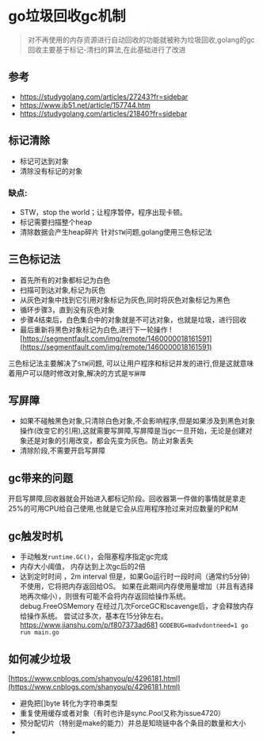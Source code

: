 # go垃圾回收gc机制
> 对不再使用的内存资源进行自动回收的功能就被称为垃圾回收,golang的gc回收主要基于标记-清扫的算法,在此基础进行了改进

## 参考
- https://studygolang.com/articles/27243?fr=sidebar
- https://www.jb51.net/article/157744.htm
- https://studygolang.com/articles/21840?fr=sidebar



## 标记清除
- 标记可达到对象
- 清除没有标记的对象
### 缺点:
- STW，stop the world；让程序暂停，程序出现卡顿。
- 标记需要扫描整个heap
- 清除数据会产生heap碎片
针对`STW`问题,golang使用三色标记法



## 三色标记法
- 首先所有的对象都标记为白色
- 扫描可到达对象,标记为灰色
- 从灰色对象中找到它引用对象标记为灰色,同时将灰色对象标记为黑色
- 循环步骤3，直到没有灰色对象
- 步骤4结束后，白色集合中的对象就是不可达对象，也就是垃圾，进行回收
- 最后重新将黑色对象标记为白色,进行下一轮操作
![https://segmentfault.com/img/remote/1460000018161591](https://segmentfault.com/img/remote/1460000018161591)

三色标记法主要解决了`STW`问题, 可以让用户程序和标记并发的进行,但是这就意味着用户可以随时修改对象,解决的方式是`写屏障`



## 写屏障
- 如果不碰触黑色对象,只清除白色对象,不会影响程序,但是如果涉及到黑色对象操作(改变它的引用),这就需要写屏障,写屏障是当gc一旦开始，无论是创建对象还是对象的引用改变，都会先变为灰色。防止对象丢失
- 清除阶段,不需要开启写屏障



## gc带来的问题
开启写屏障,回收器就会开始进入都标记阶段。回收器第一件做的事情就是拿走25%的可用CPU给自己使用,也就是它会从应用程序抢过来对应数量的P和M



## gc触发时机
- 手动触发`runtime.GC()`，会阻塞程序指定gc完成
- 内存大小阈值， 内存达到上次gc后的2倍
- 达到定时时间 ，2m interval
但是，如果Go运行时一段时间（通常约5分钟）不使用，它将把内存返回给OS。
如果在此期间内存使用量增加（并且有选择地再次缩小），则很有可能不会将内存返回给操作系统。
debug.FreeOSMemory
在经过几次ForceGC和scavenge后，才会释放内存给操作系统。 尝试过多次，基本在15分钟左右。
https://www.jianshu.com/p/f807373ad681
`GODEBUG=madvdontneed=1 go run main.go`


##  如何减少垃圾
[https://www.cnblogs.com/shanyou/p/4296181.html](https://www.cnblogs.com/shanyou/p/4296181.html)
- 避免把[]byte 转化为字符串类型
- 重复使用缓存或者对象（有时也许是sync.Pool又称为issue4720）
- 预分配切片（特别是make的能力）并总是知晓链中各个条目的数量和大小
- 





